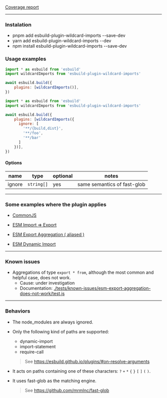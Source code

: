
<a href="./coverage.txt">Coverage report</a>

---

### Instalation

- pnpm add esbuild-plugin-wildcard-imports --save-dev
- yarn add esbuild-plugin-wildcard-imports --dev
- npm install esbuild-plugin-wildcard-imports --save-dev

### Usage examples

```javascript
import * as esbuild from 'esbuild'
import wildcardImports from 'esbuild-plugin-wildcard-imports'

await esbuild.build({
    plugins: [wildcardImports()],
})
```

```javascript
import * as esbuild from 'esbuild'
import wildcardImports from 'esbuild-plugin-wildcard-imports'

await esbuild.build({
    plugins: [wildcardImports({
      ignore: [
        '**/{build,dist}',
        '**/foo',
        '**/bar'
      ]
    })],
})
```

#### Options

| name | type | optional | notes |
|-|-|-|-|
| ignore | `string[]` | yes | same semantics of fast-glob |

---

### Some examples where the plugin applies

- <a href="./tests/cjs-require/test.js#L16">CommonJS</a>

- <a href="./tests/esm-import-export/test.js#L16">ESM Import => Export</a>

- <a href="./tests/esm-export-aggregation-with-alias/test.js#L16">ESM Export Aggregation ( aliased )</a>

- <a href="./tests/esm-dynamic-import/test.js#L16">ESM Dynamic Import</a>

---

### Known issues

- Aggregations of type `export * from`, although the most common and helpful case, does not work.
  - Cause: under investigation
  - Documentation: <a href="./tests/known-issues/esm-export-aggregation-does-not-work/test.js">./tests/known-issues/esm-export-aggregation-does-not-work/test.js</a>

---

### Behaviors

- The node_modules are always ignored.

- Only the following kind of paths are supported:
  - dynamic-import
  - import-statement
  - require-call

  > See https://esbuild.github.io/plugins/#on-resolve-arguments

- It acts on paths containing one of these characters: `?` `+` `*` `{` `}` `[` `]` `(` `)`.

- It uses fast-glob as the matching engine.

  > See https://github.com/mrmlnc/fast-glob
